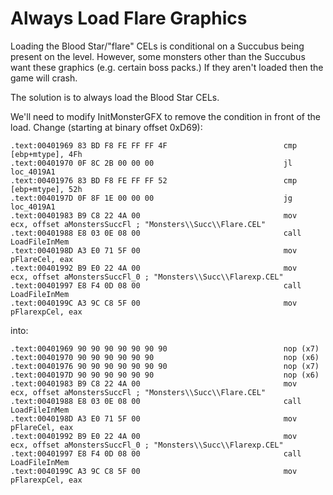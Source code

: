 Always Load Flare Graphics
===============================================================================

Loading the Blood Star/"flare" CELs is conditional on a Succubus being present on the level. However, some monsters other than the Succubus want these graphics (e.g. certain boss packs.) If they aren't loaded then the game will crash.

The solution is to always load the Blood Star CELs.

We'll need to modify InitMonsterGFX to remove the condition in front of the load. Change (starting at binary offset 0xD69):

```
.text:00401969 83 BD F8 FE FF FF 4F                          cmp     [ebp+mtype], 4Fh
.text:00401970 0F 8C 2B 00 00 00                             jl      loc_4019A1
.text:00401976 83 BD F8 FE FF FF 52                          cmp     [ebp+mtype], 52h
.text:0040197D 0F 8F 1E 00 00 00                             jg      loc_4019A1
.text:00401983 B9 C8 22 4A 00                                mov     ecx, offset aMonstersSuccFl ; "Monsters\\Succ\\Flare.CEL"
.text:00401988 E8 03 0E 08 00                                call    LoadFileInMem
.text:0040198D A3 E0 71 5F 00                                mov     pFlareCel, eax
.text:00401992 B9 E0 22 4A 00                                mov     ecx, offset aMonstersSuccFl_0 ; "Monsters\\Succ\\Flarexp.CEL"
.text:00401997 E8 F4 0D 08 00                                call    LoadFileInMem
.text:0040199C A3 9C C8 5F 00                                mov     pFlarexpCel, eax
```

into:

```
.text:00401969 90 90 90 90 90 90 90                          nop (x7)
.text:00401970 90 90 90 90 90 90                             nop (x6)
.text:00401976 90 90 90 90 90 90 90                          nop (x7)
.text:0040197D 90 90 90 90 90 90                             nop (x6)
.text:00401983 B9 C8 22 4A 00                                mov     ecx, offset aMonstersSuccFl ; "Monsters\\Succ\\Flare.CEL"
.text:00401988 E8 03 0E 08 00                                call    LoadFileInMem
.text:0040198D A3 E0 71 5F 00                                mov     pFlareCel, eax
.text:00401992 B9 E0 22 4A 00                                mov     ecx, offset aMonstersSuccFl_0 ; "Monsters\\Succ\\Flarexp.CEL"
.text:00401997 E8 F4 0D 08 00                                call    LoadFileInMem
.text:0040199C A3 9C C8 5F 00                                mov     pFlarexpCel, eax
```
